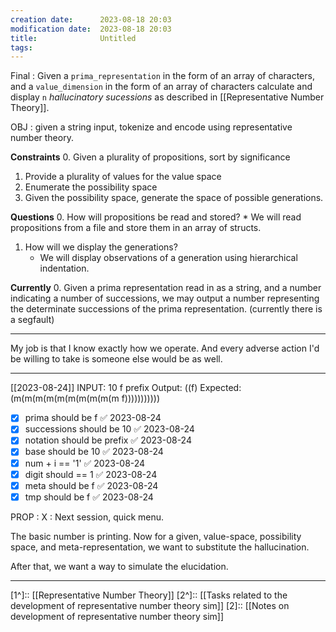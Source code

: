 ```yaml
---
creation date:		2023-08-18 20:03
modification date:	2023-08-18 20:03
title: 				Untitled
tags:
---
```

Final : Given a `prima_representation`  in the form of an array of characters, and a `value_dimension` in the form of an array of characters calculate and display `n` $hallucinatory\ sucessions$ as described in [[Representative Number Theory]].

OBJ : given a string input, tokenize and encode using representative number theory.

**Constraints**
0. Given a plurality of propositions, sort by significance
1. Provide a plurality of values for the value space 
2. Enumerate the possibility space
3. Given the possibility space, generate the space of possible generations.

**Questions**
0. How will propositions be read and stored?
	* We will read propositions from a file and store them in an array of structs.
1. How will we display the generations?
	* We will display observations of a generation using hierarchical indentation.

**Currently**
0. Given a prima representation read in as a string, and a number indicating a number of successions, we may output a number representing the determinate successions of the prima representation. (currently there is a segfault)

---
My job is that I know exactly how we operate. And every adverse action I'd be willing to take is someone else would be as well.

---
[[2023-08-24]]
INPUT:  10 f prefix 
Output: ((f)
Expected: (m(m(m(m(m(m(m(m(m(m f)))))))))))
- [x] prima should be f ✅ 2023-08-24
- [x] successions should be 10 ✅ 2023-08-24
- [x] notation should be prefix ✅ 2023-08-24
- [x] base should be 10 ✅ 2023-08-24
- [x] num + i == '1' ✅ 2023-08-24
- [x] digit should == 1 ✅ 2023-08-24
- [x] meta should be f ✅ 2023-08-24
- [x] tmp should be f ✅ 2023-08-24

PROP : X : Next session, quick menu.

The basic number is printing. Now for a given, value-space, possibility space, and  meta-representation, we want to substitute the hallucination.

After that, we want a way to simulate the elucidation. 

---
[1^]:: [[Representative Number Theory]]
[2^]:: [[Tasks related to the development of representative number theory sim]]
[2]:: [[Notes on development of representative number theory sim]]